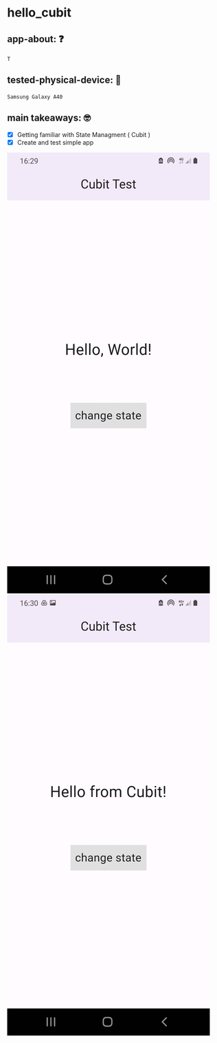 # hello_cubit

## app-about: ❓

    T

## tested-physical-device: 📲

    Samsung Galaxy A40

## main takeaways: 🤓

- [x] Getting familiar with State Managment ( Cubit )
- [x] Create and test simple app

![app-home-view](demo/state-start.jpg)
![app-home-view](demo/state-after.jpg)
